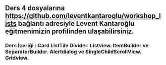 ## Ders 4 dosyalarına https://github.com/leventkantaroglu/workshop_lists bağlantı adresiyle Levent Kantaroğlu eğitmenimizin profilinden ulaşabilirsiniz.

### Ders İçeriği : Card ListTile Divider. Listview. ItemBuilder ve SeparatorBuilder. Alertdialog ve SingleChildScrollView. Gridview.
